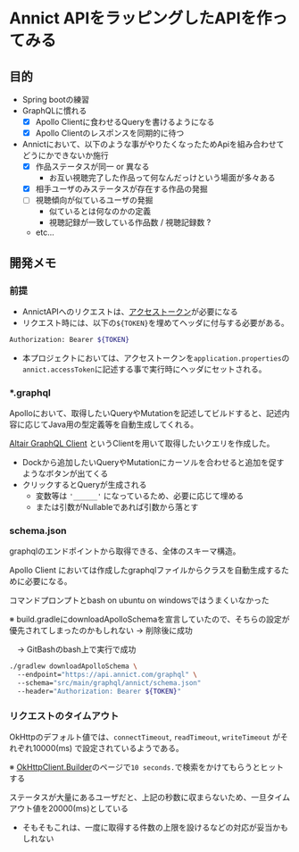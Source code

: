 # Annict APIをラッピングしたAPIを作ってみる

## 目的
- Spring bootの練習
- GraphQLに慣れる
  - [x] Apollo Clientに食わせるQueryを書けるようになる
  - [x] Apollo Clientのレスポンスを同期的に待つ
- Annictにおいて、以下のような事がやりたくなったためApiを組み合わせてどうにかできないか施行
  - [x] 作品ステータスが同一 or 異なる
    - お互い視聴完了した作品って何なんだっけという場面が多々ある
  - [x] 相手ユーザのみステータスが存在する作品の発掘
  - [ ] 視聴傾向が似ているユーザの発掘
    - 似ているとは何なのかの定義
    - 視聴記録が一致している作品数 / 視聴記録数 ?
  - etc...
  

## 開発メモ
### 前提
- AnnictAPIへのリクエストは、[アクセストークン][Token]が必要になる
- リクエスト時には、以下の`${TOKEN}`を埋めてヘッダに付与する必要がある。

```bash
Authorization: Bearer ${TOKEN}
```

- 本プロジェクトにおいては、アクセストークンを`application.properties`の`annict.accessToken`に記述する事で実行時にヘッダにセットされる。

### *.graphql
Apolloにおいて、取得したいQueryやMutationを記述してビルドすると、記述内容に応じてJava用の型定義等を自動生成してくれる。

[Altair GraphQL Client][Altair] というClientを用いて取得したいクエリを作成した。

- Dockから追加したいQueryやMutationにカーソルを合わせると追加を促すようなボタンが出てくる
- クリックするとQueryが生成される 
  - 変数等は `'______'` になっているため、必要に応じて埋める
  - または引数がNullableであれば引数から落とす


### schema.json
graphqlのエンドポイントから取得できる、全体のスキーマ構造。

Apollo Client においては作成したgraphqlファイルからクラスを自動生成するために必要になる。

コマンドプロンプトとbash on ubuntu on windowsではうまくいなかった

※ build.gradleにdownloadApolloSchemaを宣言していたので、そちらの設定が優先されてしまったのかもしれない → 削除後に成功

　→ GitBashのbash上で実行で成功

```bash
./gradlew downloadApolloSchema \ 
  --endpoint="https://api.annict.com/graphql" \ 
  --schema="src/main/graphql/annict/schema.json"  
  --header="Authorization: Bearer ${TOKEN}"
```

### リクエストのタイムアウト
OkHttpのデフォルト値では、`connectTimeout`, `readTimeout`, `writeTimeout` がそれぞれ10000(ms) で設定されているようである。

※ [OkHttpClient.Builder][okhttp]のページで`10 seconds.`で検索をかけてもらうとヒットする

ステータスが大量にあるユーザだと、上記の秒数に収まらないため、一旦タイムアウト値を20000(ms)としている
- そもそもこれは、一度に取得する件数の上限を設けるなどの対応が妥当かもしれない

[comment]: <> (リンク類)
[Altair]: https://github.com/altair-graphql/altair
[Token]: https://developers.annict.jp/graphql-api/personal-access-token/#%E3%83%88%E3%83%BC%E3%82%AF%E3%83%B3%E3%82%92%E7%94%9F%E6%88%90%E3%81%99%E3%82%8B
[okhttp]: https://square.github.io/okhttp/3.x/okhttp/okhttp3/OkHttpClient.Builder.html